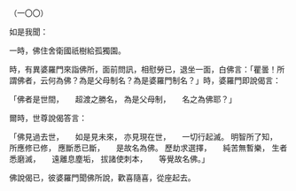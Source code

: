（一〇〇）

如是我聞：

一時，佛住舍衛國祇樹給孤獨園。

時，有異婆羅門來詣佛所，面前問訊，相慰勞已，退坐一面，白佛言：「瞿曇！所謂佛者，云何為佛？為是父母制名？為是婆羅門制名？」時，婆羅門即說偈言：

「佛者是世間，　　超渡之勝名，
為是父母制，　　名之為佛耶？」

爾時，世尊說偈答言：

「佛見過去世，　　如是見未來，
亦見現在世，　　一切行起滅。
明智所了知，　　所應修已修，
應斷悉已斷，　　是故名為佛。
歷劫求選擇，　　純苦無暫樂，
生者悉磨滅，　　遠離息塵垢，
拔諸使刺本，　　等覺故名佛。」

佛說偈已，彼婆羅門聞佛所說，歡喜隨喜，從座起去。





